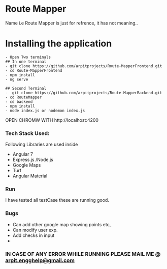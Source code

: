 # Route Mapper

Name i.e Route Mapper is just for refrence, it has not meaning..

 

# Installing the application
```
- Open Two terminals
## In one terminal
- git clone https://github.com/arpitprojects/Route-MapperFrontend.git
- cd Route-MapperFrontend
- npm install 
- ng serve

## Second Terminal
-  git clone https://github.com/arpitprojects/Route-MapperBackend.git
- cd RouteMapper
- cd backend
- npm install
- node index.js or nodemon index.js
```
OPEN CHROMW WITH http://localhost:4200
### Tech Stack Used:

Following Libraries are used inside

* Angular 7
* Express.js /Node.js
* Google Maps
* Turf 
* Angular Material



### Run 

I have tested all testCase these are running good.

### Bugs
- Can add other google map showing points etc,
- Can modify user exp.
- Add checks in input
- 
### IN CASE OF ANY ERROR WHILE RUNNING PLEASE MAIL ME @ arpit.engghelp@gmail.com


